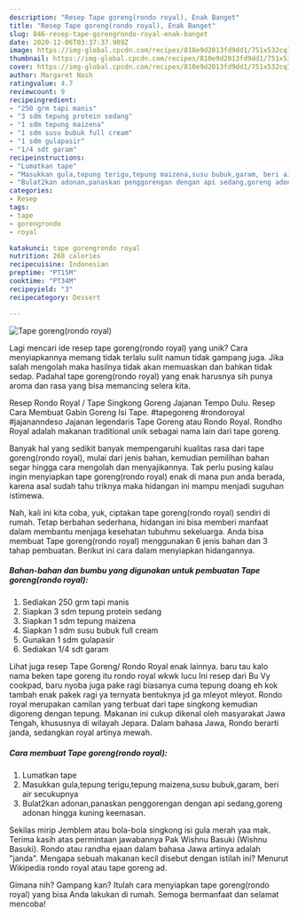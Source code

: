 ```yaml
---
description: "Resep Tape goreng(rondo royal), Enak Banget"
title: "Resep Tape goreng(rondo royal), Enak Banget"
slug: 846-resep-tape-gorengrondo-royal-enak-banget
date: 2020-12-06T03:37:37.989Z
image: https://img-global.cpcdn.com/recipes/810e9d2013fd9dd1/751x532cq70/tape-gorengrondo-royal-foto-resep-utama.jpg
thumbnail: https://img-global.cpcdn.com/recipes/810e9d2013fd9dd1/751x532cq70/tape-gorengrondo-royal-foto-resep-utama.jpg
cover: https://img-global.cpcdn.com/recipes/810e9d2013fd9dd1/751x532cq70/tape-gorengrondo-royal-foto-resep-utama.jpg
author: Margaret Nash
ratingvalue: 4.7
reviewcount: 9
recipeingredient:
- "250 grm tapi manis"
- "3 sdm tepung protein sedang"
- "1 sdm tepung maizena"
- "1 sdm susu bubuk full cream"
- "1 sdm gulapasir"
- "1/4 sdt garam"
recipeinstructions:
- "Lumatkan tape"
- "Masukkan gula,tepung terigu,tepung maizena,susu bubuk,garam, beri air secukupnya"
- "Bulat2kan adonan,panaskan penggorengan dengan api sedang,goreng adonan hingga kuning keemasan."
categories:
- Resep
tags:
- tape
- gorengrondo
- royal

katakunci: tape gorengrondo royal 
nutrition: 268 calories
recipecuisine: Indonesian
preptime: "PT15M"
cooktime: "PT34M"
recipeyield: "3"
recipecategory: Dessert

---
```



![Tape goreng(rondo royal)](https://img-global.cpcdn.com/recipes/810e9d2013fd9dd1/751x532cq70/tape-gorengrondo-royal-foto-resep-utama.jpg)

Lagi mencari ide resep tape goreng(rondo royal) yang unik? Cara menyiapkannya memang tidak terlalu sulit namun tidak gampang juga. Jika salah mengolah maka hasilnya tidak akan memuaskan dan bahkan tidak sedap. Padahal tape goreng(rondo royal) yang enak harusnya sih punya aroma dan rasa yang bisa memancing selera kita.

Resep Rondo Royal / Tape Singkong Goreng Jajanan Tempo Dulu. Resep Cara Membuat Gabin Goreng Isi Tape. #tapegoreng #rondoroyal #jajananndeso Jajanan legendaris Tape Goreng atau Rondo Royal. Rondho Royal adalah makanan traditional unik sebagai nama lain dari tape goreng.

Banyak hal yang sedikit banyak mempengaruhi kualitas rasa dari tape goreng(rondo royal), mulai dari jenis bahan, kemudian pemilihan bahan segar hingga cara mengolah dan menyajikannya. Tak perlu pusing kalau ingin menyiapkan tape goreng(rondo royal) enak di mana pun anda berada, karena asal sudah tahu triknya maka hidangan ini mampu menjadi suguhan istimewa.


Nah, kali ini kita coba, yuk, ciptakan tape goreng(rondo royal) sendiri di rumah. Tetap berbahan sederhana, hidangan ini bisa memberi manfaat dalam membantu menjaga kesehatan tubuhmu sekeluarga. Anda bisa membuat Tape goreng(rondo royal) menggunakan 6 jenis bahan dan 3 tahap pembuatan. Berikut ini cara dalam menyiapkan hidangannya.

<!--inarticleads1-->

##### Bahan-bahan dan bumbu yang digunakan untuk pembuatan Tape goreng(rondo royal):

1. Sediakan 250 grm tapi manis
1. Siapkan 3 sdm tepung protein sedang
1. Siapkan 1 sdm tepung maizena
1. Siapkan 1 sdm susu bubuk full cream
1. Gunakan 1 sdm gulapasir
1. Sediakan 1/4 sdt garam


Lihat juga resep Tape Goreng/ Rondo Royal enak lainnya. baru tau kalo nama beken tape goreng itu rondo royal wkwk lucu Ini resep dari Bu Vy cookpad, baru nyoba juga pake ragi biasanya cuma tepung doang eh kok tambah enak pakek ragi ya ternyata bentuknya jd ga mleyot mleyot. Rondo royal merupakan camilan yang terbuat dari tape singkong kemudian digoreng dengan tepung. Makanan ini cukup dikenal oleh masyarakat Jawa Tengah, khususnya di wilayah Jepara. Dalam bahasa Jawa, Rondo berarti janda, sedangkan royal artinya mewah. 

<!--inarticleads2-->

##### Cara membuat Tape goreng(rondo royal):

1. Lumatkan tape
1. Masukkan gula,tepung terigu,tepung maizena,susu bubuk,garam, beri air secukupnya
1. Bulat2kan adonan,panaskan penggorengan dengan api sedang,goreng adonan hingga kuning keemasan.


Sekilas mirip Jemblem atau bola-bola singkong isi gula merah yaa mak. Terima kasih atas permintaan jawabannya Pak Wishnu Basuki (Wishnu Basuki). Rondo atau randha ejaan dalam bahasa Jawa artinya adalah &#34;janda&#34;. Mengapa sebuah makanan kecil disebut dengan istilah ini? Menurut Wikipedia rondo royal atau tape goreng ad. 

Gimana nih? Gampang kan? Itulah cara menyiapkan tape goreng(rondo royal) yang bisa Anda lakukan di rumah. Semoga bermanfaat dan selamat mencoba!

